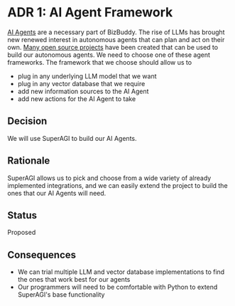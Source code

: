 # ADR 1: AI Agent Framework
[AI Agents](https://aws.amazon.com/what-is/ai-agents/) are a necessary part of BizBuddy. The rise of LLMs has brought new renewed interest in autonomous agents that can plan and act on their own. [Many open source projects](https://www.taskade.com/blog/top-autonomous-agents/) have been created that can be used to build our autonomous agents. We need to choose one of these agent frameworks. The framework that we choose should allow us to

* plug in any underlying LLM model that we want
* plug in any vector database that we require
* add new information sources to the AI Agent
* add new actions for the AI Agent to take

## Decision 
We will use SuperAGI to build our AI Agents.

## Rationale 
SuperAGI allows us to pick and choose from a wide variety of already implemented
integrations, and we can easily extend the project to build the ones that our AI
Agents will need.

## Status
Proposed

## Consequences
* We can trial multiple LLM and vector database implementations to find the ones
  that work best for our agents
* Our programmers will need to be comfortable with Python to extend SuperAGI's base
  functionality
